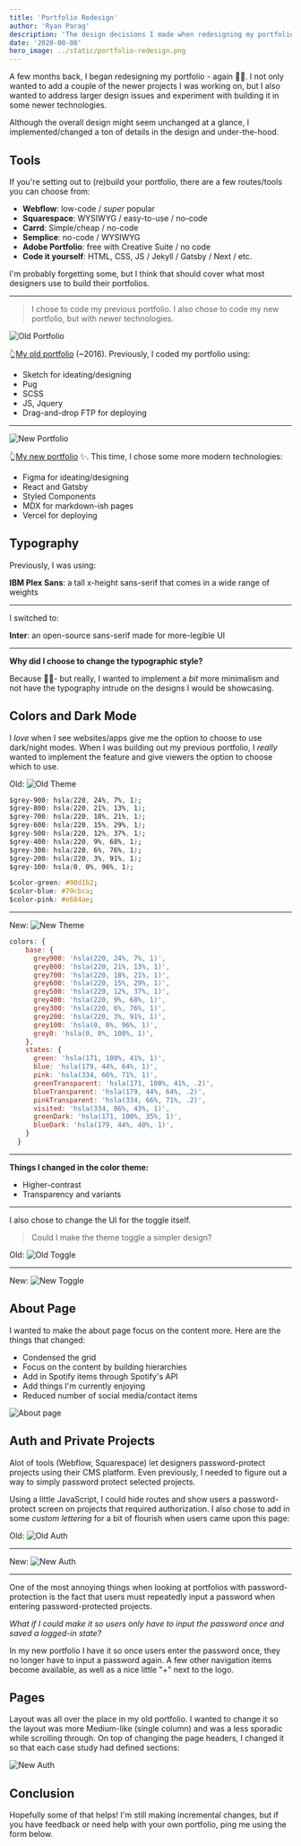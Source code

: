 ```yaml
---
title: 'Portfolio Redesign'
author: 'Ryan Parag'
description: 'The design decisions I made when redesigning my portfolio'
date: '2020-08-08'
hero_image: ../static/portfolio-redesign.png
---
```


A few months back, I began redesigning my portfolio - again 🤦‍♀️. I not only wanted to add a couple of the newer projects I was working on, but I also wanted to address larger design issues and experiment with building it in some newer technologies.

Although the overall design might seem unchanged at a glance, I implemented/changed a ton of details in the design and under-the-hood.

## Tools

If you're setting out to (re)build your portfolio, there are a few routes/tools you can choose from:
- **Webflow**: low-code / _super_ popular
- **Squarespace**: WYSIWYG / easy-to-use / no-code
- **Carrd**: Simple/cheap / no-code
- **Semplice**: no-code / WYSIWYG
- **Adobe Portfolio**: free with Creative Suite / no code
- **Code it yourself**: HTML, CSS, JS / Jekyll / Gatsby / Next / etc.

I'm probably forgetting some, but I think that should cover what most designers use to build their portfolios.

---

> I chose to code my previous portfolio. I also chose to code my new portfolio, but with newer technologies.

![Old Portfolio](../static/portfolio-redesign-old.png)

👆[My old portfolio](https://grapalab.com) (~2016). Previously, I coded my portfolio using:
- Sketch for ideating/designing
- Pug
- SCSS
- JS, Jquery
- Drag-and-drop FTP for deploying

---

![New Portfolio](../static/portfolio-redesign-new.png)

👆[My new portfolio](https://ryanparag.com) ✨. This time, I chose some more modern technologies:
- Figma for ideating/designing
- React and Gatsby
- Styled Components
- MDX for markdown-ish pages
- Vercel for deploying

## Typography

Previously, I was using:

**IBM Plex Sans**: a tall x-height sans-serif that comes in a wide range of weights

---

I switched to:

**Inter**: an open-source sans-serif made for more-legible UI

---

**Why did I choose to change the typographic style?**

Because 🤷‍♀️- but really, I wanted to implement a _bit_ more minimalism and not have the typography intrude on the designs I would be showcasing.

## Colors and Dark Mode

I _love_ when I see websites/apps give me the option to choose to use dark/night modes. When I was building out my previous portfolio, I _really_ wanted to implement the feature and give viewers the option to choose which to use.

Old:
![Old Theme](../static/portfolio-redesign-theme-old.png)

```css
$grey-900: hsla(220, 24%, 7%, 1);
$grey-800: hsla(220, 21%, 13%, 1);
$grey-700: hsla(220, 18%, 21%, 1);
$grey-600: hsla(220, 15%, 29%, 1);
$grey-500: hsla(220, 12%, 37%, 1);
$grey-400: hsla(220, 9%, 68%, 1);
$grey-300: hsla(220, 6%, 76%, 1);
$grey-200: hsla(220, 3%, 91%, 1);
$grey-100: hsla(0, 0%, 96%, 1);

$color-green: #00d1b2;
$color-blue: #79cbca;
$color-pink: #e684ae;
```

---

New:
![New Theme](../static/portfolio-redesign-theme-new.png)

```js
colors: {
    base: {
      grey900: 'hsla(220, 24%, 7%, 1)',
      grey800: 'hsla(220, 21%, 13%, 1)',
      grey700: 'hsla(220, 18%, 21%, 1)',
      grey600: 'hsla(220, 15%, 29%, 1)',
      grey500: 'hsla(220, 12%, 37%, 1)',
      grey400: 'hsla(220, 9%, 68%, 1)',
      grey300: 'hsla(220, 6%, 76%, 1)',
      grey200: 'hsla(220, 3%, 91%, 1)',
      grey100: 'hsla(0, 0%, 96%, 1)',
      grey0: 'hsla(0, 0%, 100%, 1)',
    },
    states: {
      green: 'hsla(171, 100%, 41%, 1)',
      blue: 'hsla(179, 44%, 64%, 1)',
      pink: 'hsla(334, 66%, 71%, 1)',
      greenTransparent: 'hsla(171, 100%, 41%, .2)',
      blueTransparent: 'hsla(179, 44%, 64%, .2)',
      pinkTransparent: 'hsla(334, 66%, 71%, .2)',
      visited: 'hsla(334, 86%, 43%, 1)',
      greenDark: 'hsla(171, 100%, 35%, 1)',
      blueDark: 'hsla(179, 44%, 40%, 1)',
    }
  }
```

---

**Things I changed in the color theme:**
- Higher-contrast
- Transparency and variants

---

I also chose to change the UI for the toggle itself.

> Could I make the theme toggle a simpler design?

Old:
![Old Toggle](../static/portfolio-redesign-toggle-old.png)

---

New:
![New Toggle](../static/portfolio-redesign-toggle-new.png)

## About Page

I wanted to make the about page focus on the content more. Here are the things that changed:

- Condensed the grid
- Focus on the content by building hierarchies
- Add in Spotify items through Spotify's API
- Add things I'm currently enjoying
- Reduced number of social media/contact items

![About page](../static/portfolio-redesign-about-page.png)

## Auth and Private Projects

Alot of tools (Webflow, Squarespace) let designers password-protect projects using their CMS platform. Even previously, I needed to figure out a way to simply password protect selected projects.

Using a little JavaScript, I could hide routes and show users a password-protect screen on projects that required authorization. I also chose to add in some _custom lettering_ for a bit of flourish when users came upon this page:

Old:
![Old Auth](../static/portfolio-redesign-auth-old.png)

---

New:
![New Auth](../static/portfolio-redesign-auth-new.png)

---

One of the most annoying things when looking at portfolios with password-protection is the fact that users must repeatedly input a password when entering password-protected projects.

_What if I could make it so users only have to input the password once and saved a logged-in state?_

In my new portfolio I have it so once users enter the password once, they no longer have to input a password again. A few other navigation items become available, as well as a nice little "+" next to the logo.

## Pages

Layout was all over the place in my old portfolio. I wanted to change it so the layout was more Medium-like (single column) and was a less sporadic while scrolling through. On top of changing the page headers, I changed it so that each case study had defined sections:

![New Auth](../static/portfolio-redesign-pages.png)

## Conclusion

Hopefully some of that helps! I'm still making incremental changes, but if you have feedback or need help with your own portfolio, ping me using the form below.